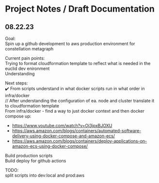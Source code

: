 # Project Notes / Draft Documentation
## 08.22.23
Goal:   
Spin up a github development to aws production environment for constellation metagraph   

Current pain points:   
Trying to format cloudformation template to reflect what is needed in the euclid dev enironment   
Understanding   

Next steps:   
✔️ From scripts understand in what docker scripts run in what order in infra/docker  
// After understanding the configuration of ea. node and cluster translate it to cloudformation template  
From infra/docker - find a way to just docker context and then docker compose up: 
- https://www.youtube.com/watch?v=Oj3jpxBJOXU
- https://aws.amazon.com/blogs/containers/automated-software-delivery-using-docker-compose-and-amazon-ecs/
- https://aws.amazon.com/blogs/containers/deploy-applications-on-amazon-ecs-using-docker-compose/

Build production scripts   
Build deploy for github actions  



TODO:   
split scripts into dev:local and prod:aws  


